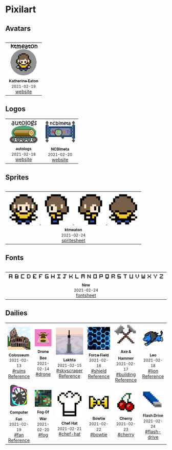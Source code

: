 # Pixilart

## Avatars

<table>
<table>
  <tr>
    <td align='center'>
        <a href='avatars/ktmeaton.png'>
            <img src='avatars/ktmeaton.png' width='100px;' alt=''/>
            <br />
            <sub>
                <b>Katherine Eaton</b>
            </sub>
        </a>
        <br />
        <small>2021-02-19</small>
        <br />
        <a href='https://ktmeaton.github.io/'>website</a>
    </td>
  </tr>
</table>
</table>

## Logos

<table>
  <tr>
    <td align='center'>
        <a href='logos/autologs/autologs.png'>
            <img src='logos/autologs/autologs.png' width='100px;' alt=''/>
            <br />
            <sub>
                <b>autologs</b>
            </sub>
        </a>
        <br />
        <small>2021-02-18</small>
        <br />
        <a href='https://ktmeaton.github.io/autologs/'>website</a>
    </td>
    <td align='center'>
        <a href='logos/ncbimeta/ncbimeta.png'>
            <img src='logos/ncbimeta/ncbimeta.png' width='100px;' alt=''/>
            <br />
            <sub>
                <b>NCBImeta</b>
            </sub>
        </a>
        <br />
        <small>2021-02-20</small>
        <br />
        <a href='https://ktmeaton.github.io/ncbimeta/'>website</a>
    </td>    
  </tr>
</table>

## Sprites

<table>
<table>
  <tr>
    <td align='center'>
        <a href='sprites/ktmeaton-spritesheet.png'>
            <img src='sprites/ktmeaton_walk-front.gif' width='100px;' alt=''/>
            <img src='sprites/ktmeaton_walk-left.gif' width='100px;' alt=''/>   
            <img src='sprites/ktmeaton_walk-right.gif' width='100px;' alt=''/>                     
            <img src='sprites/ktmeaton_walk-back.gif' width='100px;' alt=''/>                
            <br />
            <sub align='center'>
                <b>ktmeaton</b>
            </sub>
        </a>
        <br />
        <small>2021-02-24</small>
        <br />
        <a href='sprites/ktmeaton-spritesheet.png'>spritesheet</a>
    </td>    
  </tr>
</table>
</table>

## Fonts

<table>
<table>
  <tr>
    <td align='center'>
        <a href='fonts/new.png'>
            <img src='fonts/new.png' width='700px;' alt=''/>
            <br />
            <sub>
                <b>New</b>
            </sub>
        </a>
        <br />
        <small>2021-02-24</small>
        <br />
        <a href='fonts/new.png'>fontsheet</a>
    </td>
  </tr>
</table>
</table>

## Dailies

<table>
  <tr>
    <td align='center'>
        <a href='dailies/2021/02/13_ruins_Colosseum.png'>
            <img src='dailies/2021/02/13_ruins_Colosseum.png' width='100px;' alt=''/>
            <br />
            <sub>
                <b>Colosseum</b>
            </sub>
        </a>
        <br />
        <small>2021-02-13</small>
        <br />
        <a href='https://www.pixilart.com/search?term=ruins'>#ruins</a>
        <br />
        <a href='https://upload.wikimedia.org/wikipedia/commons/thumb/d/de/Colosseo_2020.jpg/800px-Colosseo_2020.jpg'>Reference</a>          
    </td>
    <td align='center'>
        <a href='dailies/2021/02/14_drone_Drone-Bee.png'>
            <img src='dailies/2021/02/14_drone_Drone-Bee.png' width='100px;' alt=''/>
            <br />
            <sub>
                <b>Drone Bee</b>
            </sub>
        </a>
        <br />
        <small>2021-02-14</small>
        <br />
        <a href='https://www.pixilart.com/search?term=drone'>#drone</a>
    </td>
    <td align='center'>
        <a href='dailies/2021/02/15_skyscraper_Lakhta.png'>
            <img src='dailies/2021/02/15_skyscraper_Lakhta.png' width='100px;' alt=''/>
            <br />
            <sub>
                <b>Lakhta</b>
            </sub>
        </a>
        <br />
        <small>2021-02-15</small>
        <br />
        <a href='https://www.pixilart.com/search?term=skyscraper'>#skyscraper</a>
        <br />
        <a href='https://www.wernersobek.de/app/uploads/2020/01/dji_0996-1024x682.jpg'>Reference</a>            
    </td>
    <td align='center'>
        <a href='dailies/2021/02/16_shield_Force-Field.png'>
            <img src='dailies/2021/02/16_shield_Force-Field.png' width='100px;' alt=''/>
            <br />
            <sub>
                <b>Force Field</b>
            </sub>
        </a>
        <br />
        <small>2021-02-16</small>
        <br />
        <a href='https://www.pixilart.com/search?term=shield'>#shield</a>
        <br />
        <a href='https://ak.picdn.net/shutterstock/videos/33442261/thumb/12.jpg'>Reference</a>          
    </td>
    <td align='center'>
        <a href='dailies/2021/02/17_building_Axe-&-Hammer.png'>
            <img src='dailies/2021/02/17_building_Axe-&-Hammer_96px.png' width='100px;' alt=''/>
            <br />
            <sub>
                <b>Axe & Hammer</b>
            </sub>
        </a>
        <br />
        <small>2021-02-17</small>
        <br />
        <a href='https://www.pixilart.com/search?term=building'>#building</a>
        <br />
        <a href='https://images.squarespace-cdn.com/content/5ea3545e62992635385a39f0/1587762319980-46AFTVDK2PGUB1M1B5Y7/Hammer+%26+Axe+%281%29.png?content-type=image%2Fpng'>Reference</a>           
    </td>
    <td align='center'>
        <a href='dailies/2021/02/18_lion-Leo.png'>
            <img src='dailies/2021/02/18_lion-Leo.png' width='100px;' alt=''/>
            <br />
            <sub>
                <b>Leo</b>
            </sub>
        </a>
        <br />
        <small>2021-02-18</small>
        <br />
        <a href='https://www.pixilart.com/search?term=lion'>#lion</a>
        <br />
        <a href='https://png.pngtree.com/element_our/20190531/ourlarge/pngtree-cartoon-cute-little-lion-running-png-transparent-bottom-image_1305384.jpg'>Reference</a>        
    </td>
  </tr>
  <tr>
    <td align='center'>
        <a href='dailies/2021/02/19_fan_Computer-Fan.png'>
            <img src='dailies/2021/02/19_fan_Computer-Fan.png' width='100px;' alt=''/>
            <br />
            <sub>
                <b>Computer Fan</b>
            </sub>
        </a>
        <br />
        <small>2021-02-19</small>
        <br />
        <a href='https://www.pixilart.com/search?term=fan'>#fan</a>
        <br />
        <a href='https://nzxt-site-media.s3-us-west-2.amazonaws.com/uploads/product/cover_image_content/804/card_2c6de1ef58b298d1.png'>Reference</a>           
    </td>
    <td align='center'>
        <a href='dailies/2021/02/20_fog_Fog-Of-War.png'>
            <img src='dailies/2021/02/20_fog_Fog-Of-War.png' width='100px;' alt=''/>
            <br />
            <sub>
                <b>Fog Of War</b>
            </sub>
        </a>
        <br />
        <small>2021-02-20</small>
        <br />
        <a href='https://www.pixilart.com/search?term=fog'>#fog</a>       
    </td>      
    <td align='center'>
        <a href='dailies/2021/02/21_chef-hat_Chef-Hat.png'>
            <img src='dailies/2021/02/21_chef-hat_Chef-Hat_96px.png' width='100px;' alt=''/>
            <br />
            <sub>
                <b>Chef Hat</b>
            </sub>
        </a>
        <br />
        <small>2021-02-21</small>
        <br />
        <a href='https://www.pixilart.com/search?term=chef-hat'>#chef-hat</a>     
    </td>   
    <td align='center'>
        <a href='dailies/2021/02/22_bowtie_Bowtie.png'>
            <img src='dailies/2021/02/22_bowtie_Bowtie_96px.png' width='100px;' alt=''/>
            <br />
            <sub>
                <b>Bowtie</b>
            </sub>
        </a>
        <br />
        <small>2021-02-22</small>
        <br />
        <a href='https://www.pixilart.com/search?term=bowtie'>#bowtie</a>        
    </td>   
    <td align='center'>
        <a href='dailies/2021/02/23_cherry_Cherry.png'>
            <img src='dailies/2021/02/23_cherry_Cherry_96px.png' width='100px;' alt=''/>
            <br />
            <sub>
                <b>Cherry</b>
            </sub>
        </a>
        <br />
        <small>2021-02-23</small>
        <br />
        <a href='https://www.pixilart.com/search?term=cherry'>#cherry</a>        
    </td>     
    <td align='center'>
        <a href='dailies/2021/02/24_flash-drive_Flash-Drive.png'>
            <img src='dailies/2021/02/24_flash-drive_Flash-Drive_96px.png' width='100px;' alt=''/>
            <br />
            <sub>
                <b>Flash Drive</b>
            </sub>
        </a>
        <br />
        <small>2021-02-24</small>
        <br />
        <a href='https://www.pixilart.com/search?term=flash-drive'>#flash-drive</a>        
    </td>        
  </tr>
</table>


